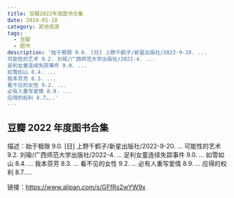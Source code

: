 ```yaml
---
title: 豆瓣2022年度图书合集
date: 2024-05-10
category: 其他资源
tags:
  - 豆瓣
  - 图书
description: '始于极限 9.0. [日] 上野千鹤子/新星出版社/2022-9-20. ...
可能性的艺术 9.2. 刘瑜/广西师范大学出版社/2022-4. ...
足利女童连续失踪事件 9.0. ...
如雪如山 8.4. ...
我本芬芳 8.3. ...
看不见的女性 9.2. ...
必有人重写爱情 8.9. ...
应得的权利 8.7…..'
---
```


## 豆瓣 2022 年度图书合集

描述：始于极限 9.0. [日] 上野千鹤子/新星出版社/2022-9-20. ...
可能性的艺术 9.2. 刘瑜/广西师范大学出版社/2022-4. ...
足利女童连续失踪事件 9.0. ...
如雪如山 8.4. ...
我本芬芳 8.3. ...
看不见的女性 9.2. ...
必有人重写爱情 8.9. ...
应得的权利 8.7…..

链接：https://www.alipan.com/s/GFfRs2wYW9x
